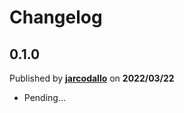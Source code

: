 # Changelog

## 0.1.0
Published by **[jarcodallo](https://github.com/jarcodallo)** on **2022/03/22**
- Pending...